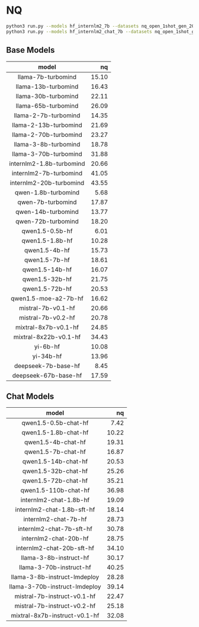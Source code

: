# NQ

```bash
python3 run.py --models hf_internlm2_7b --datasets nq_open_1shot_gen_20a989 --debug
python3 run.py --models hf_internlm2_chat_7b --datasets nq_open_1shot_gen_01cf41 --debug
```

## Base Models

|          model           |    nq |
|:------------------------:|------:|
|    llama-7b-turbomind    | 15.10 |
|   llama-13b-turbomind    | 16.43 |
|   llama-30b-turbomind    | 22.11 |
|   llama-65b-turbomind    | 26.09 |
|   llama-2-7b-turbomind   | 14.35 |
|  llama-2-13b-turbomind   | 21.69 |
|  llama-2-70b-turbomind   | 23.27 |
|   llama-3-8b-turbomind   | 18.78 |
|  llama-3-70b-turbomind   | 31.88 |
| internlm2-1.8b-turbomind | 20.66 |
|  internlm2-7b-turbomind  | 41.05 |
| internlm2-20b-turbomind  | 43.55 |
|   qwen-1.8b-turbomind    |  5.68 |
|    qwen-7b-turbomind     | 17.87 |
|    qwen-14b-turbomind    | 13.77 |
|    qwen-72b-turbomind    | 18.20 |
|     qwen1.5-0.5b-hf      |  6.01 |
|     qwen1.5-1.8b-hf      | 10.28 |
|      qwen1.5-4b-hf       | 15.73 |
|      qwen1.5-7b-hf       | 18.61 |
|      qwen1.5-14b-hf      | 16.07 |
|      qwen1.5-32b-hf      | 21.75 |
|      qwen1.5-72b-hf      | 20.53 |
|   qwen1.5-moe-a2-7b-hf   | 16.62 |
|    mistral-7b-v0.1-hf    | 20.66 |
|    mistral-7b-v0.2-hf    | 20.78 |
|   mixtral-8x7b-v0.1-hf   | 24.85 |
|  mixtral-8x22b-v0.1-hf   | 34.43 |
|         yi-6b-hf         | 10.08 |
|        yi-34b-hf         | 13.96 |
|   deepseek-7b-base-hf    |  8.45 |
|   deepseek-67b-base-hf   | 17.59 |

## Chat Models

|             model             |    nq |
|:-----------------------------:|------:|
|     qwen1.5-0.5b-chat-hf      |  7.42 |
|     qwen1.5-1.8b-chat-hf      | 10.22 |
|      qwen1.5-4b-chat-hf       | 19.31 |
|      qwen1.5-7b-chat-hf       | 16.87 |
|      qwen1.5-14b-chat-hf      | 20.53 |
|      qwen1.5-32b-chat-hf      | 25.26 |
|      qwen1.5-72b-chat-hf      | 35.21 |
|     qwen1.5-110b-chat-hf      | 36.98 |
|    internlm2-chat-1.8b-hf     | 19.09 |
|  internlm2-chat-1.8b-sft-hf   | 18.14 |
|     internlm2-chat-7b-hf      | 28.73 |
|   internlm2-chat-7b-sft-hf    | 30.78 |
|     internlm2-chat-20b-hf     | 28.75 |
|   internlm2-chat-20b-sft-hf   | 34.10 |
|    llama-3-8b-instruct-hf     | 30.17 |
|    llama-3-70b-instruct-hf    | 40.25 |
| llama-3-8b-instruct-lmdeploy  | 28.28 |
| llama-3-70b-instruct-lmdeploy | 39.14 |
|  mistral-7b-instruct-v0.1-hf  | 22.47 |
|  mistral-7b-instruct-v0.2-hf  | 25.18 |
| mixtral-8x7b-instruct-v0.1-hf | 32.08 |
